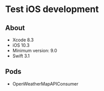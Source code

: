 # Test iOS development

## About
- Xcode 8.3
- iOS 10.3
- Minimum version: 9.0
- Swift 3.1

## Pods
- OpenWeatherMapAPIConsumer
